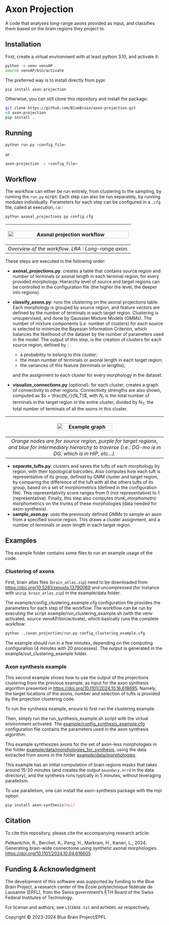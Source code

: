 # Axon Projection

A code that analyses long-range axons provided as input, and classifies them based on the brain regions they project to.


## Installation

First, create a virtual environment with at least python 3.10, and activate it:
```bash
python -m venv venvAP
source venvAP/bin/activate
```

The preferred way is to install directly from pypi:
```bash
pip install axon-projection
```

Otherwise, you can still clone this repository and install the package:
```bash
git clone https://github.com/BlueBrain/axon-projection.git
cd axon-projection
pip install .
```

## Running

```bash
python run.py <config_file>
```
or
```bash
axon-projection -c <config_file>
```
## Workflow

The workflow can either be run entirely, from clustering to the sampling, by running the `run.py` script. Each step can also be run separately, by running modules individually.
Parameters for each step can be configured in a `.cfg` file, called at execution, *i.e.*:
```bash
python axonal_projections.py config.cfg
```

|<p align="center"><img src="./docs/APWorkflow.png" alt="Axonal projection workflow" width="100%" height="auto"></p>|
|:---:|
| *Overview of the workflow. LRA : Long-range axon.* |

These steps are executed in the following order:
- **axonal_projections.py**: creates a table that contains source region and number of terminals or axonal length in each terminal region, for every provided morphology. Hierarchy level of source and target regions can be controlled in the configuration file (the higher the level, the deeper into regions).
<!-- - **check_atlas.py** (optional): compares source regions found for the morphologies in the provided atlas, with source regions found elsewhere, typically from another atlas or manually assigned. Also checks the discrepancies between targeted regions for each morphology (*n.b.*: morphologies files tested should be the same and at the same disk location). -->
- **classify_axons.py**: runs the clustering on the axonal projections table. Each morphology is grouped by source region, and feature vectors are defined by the number of terminals in each target region. Clustering is unsupervised, and done by Gaussian Mixture Models (GMMs). The number of mixture components (*i.e.* number of clusters) for each source is selected to minimize the Bayesian Information Criterion, which balances the likelihood of the dataset by the number of parameters used in the model.
The output of this step, is the creation of clusters for each source region, defined by :
    - a probability to belong to this cluster;
    - the mean number of terminals or axonal length in each target region;
    - the variances of this feature (terminals or lengths);

  and the assignment to each cluster for every morphology in the dataset.
- **visualize_connections.py** (optional): for each cluster, creates a graph of connectivity to other regions. Connectivity strengths are also shown, computed as $s = \frac{N_r}{N_T}$, with $N_r$ is the total number of terminals in the target region in the entire cluster, divided by $N_T$, the total number of terminals of all the axons in this cluster.

|<p align="center"><img src="./docs/graph_example.png" alt="Example graph" width="60%" height="auto"></p>|
|:---:|
| *Orange nodes are for source region, purple for target regions, and blue for intermediary hierarchy to traverse (*i.e.*: DG-mo is in DG, which is in HIP, etc...).* |


- **separate_tufts.py**: clusters and saves the tufts of each morphology by region, with their topological barcodes. Also computes how each tuft is representative of its group, defined by GMM cluster and target region, by comparing the difference of the tuft with all the others tufts of its group, based on a set of morphometrics (defined in the configuration file). This representativity score ranges from 0 (not representative) to 1 (representative). Finally, this step also computes *trunk_morphometric* morphometrics on the trunks of these morphologies (data needed for axon-synthesis).
- **sample_axon.py**: uses the previously defined GMMs to sample an axon from a specified source region. This draws a cluster assignment, and a number of terminals or axon length in each target region.
<!-- Appropriate tufts are then selected, based on this number of terminals and the tufts' representativity score. The output is a tuft tuple, which, among others, contains the tuft topological barcode, which can be used for topological synthesis. -->


## Examples
The example folder contains some files to run an example usage of the code.

### Clustering of axons
First, brain atlas files (`brain_atlas.zip`) need to be downloaded from https://doi.org/10.5281/zenodo.13790069 and uncompressed (for instance with `unzip brain_atlas.zip`) in the example/data folder.

The example/config_clustering_example.cfg configuration file provides the parameters for each step of the workflow. The workflow can be run by executing the script example/run_clustering_example.sh (with the venv activated, source venvAP/bin/activate), which basically runs the complete workflow:

```bash
python ../axon_projection/run.py config_clustering_example.cfg
```

The example should run in a few minutes, depending on the computing configuration (4 minutes with 20 processes). The output is generated in the example/out_clustering_example folder.

### Axon synthesis example
This second example shows how to use the output of the projections clustering from the previous example, as input for the axon synthesis algorithm presented in https://doi.org/10.1101/2024.10.16.618695. Namely, the target locations of the axons, number and selection of tufts is provided by the projection clustering code.

To run the synthesis example, ensure to first run the clustering example.

Then, simply run the run_synthesis_example.sh script with the virtual environment activated. The [example/config_synthesis_example.cfg](example/config_synthesis_example.cfg) configuration file contains the parameters used in the axon synthesis algorithm.

This example synthesizes axons for the set of axon-less morphologies in the folder [example/data/morphologies_for_synthesis](example/data/morphologies_for_synthesis), using the data extracted from axons in the folder [example/data/morphologies](example/data/morphologies).

This example has an initial computation of brain regions masks that takes around 15-20 minutes (and creates the output `boundary.nrrd` in the data directory), and the synthesis runs typically in 5 minutes, without leveraging parallelism.

To use parallelism, one can install the axon-synthesis package with the mpi option
```bash
pip install axon-synthesis[mpi]
```

## Citation

To cite this repository, please cite the accompanying research article:

Petkantchin, R., Berchet, A., Peng, H., Markram, H., Kanari, L., 2024. Generating brain-wide connectome using synthetic axonal morphologies. https://doi.org/10.1101/2024.10.04.616605


## Funding & Acknowledgment

The development of this software was supported by funding to the Blue Brain Project, a research
center of the École polytechnique fédérale de Lausanne (EPFL), from the Swiss government’s ETH
Board of the Swiss Federal Institutes of Technology.

For license and authors, see `LICENSE.txt` and `AUTHORS.md` respectively.

Copyright © 2023-2024 Blue Brain Project/EPFL
